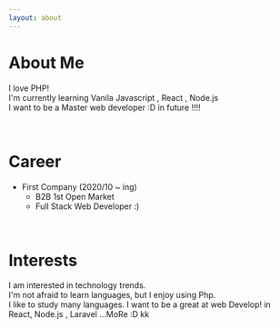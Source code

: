 ```yaml
---
layout: about 
---
```


# About Me
I love PHP!  
I'm currently learning Vanila Javascript , React , Node.js <br/>
I want to be a Master web developer :D in future !!!!  

<br/>

# Career
* First Company (2020/10 ~ ing)
  * B2B 1st Open Market
  * Full Stack Web Developer :)

<br/>

# Interests
I am interested in technology trends.  
I'm not afraid to learn languages, but I enjoy using Php.  
I like to study many languages.
I want to be a great at web Develop! in React, Node.js , Laravel ...MoRe :D kk
